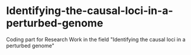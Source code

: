 # Identifying-the-causal-loci-in-a-perturbed-genome
Coding part for Research Work in the field "Identifying the causal loci in a perturbed genome"
